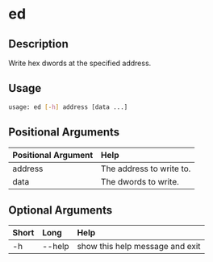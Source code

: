 <!-- THIS PART OF THIS FILE IS AUTOGENERATED. DO NOT MODIFY IT. See scripts/generate_docs.sh -->




# ed

## Description


Write hex dwords at the specified address.
## Usage


```bash
usage: ed [-h] address [data ...]

```
## Positional Arguments

|Positional Argument|Help|
| :--- | :--- |
|address|The address to write to.|
|data|The dwords to write.|

## Optional Arguments

|Short|Long|Help|
| :--- | :--- | :--- |
|-h|--help|show this help message and exit|

<!-- END OF AUTOGENERATED PART. Do not modify this line or the line below, they mark the end of the auto-generated part of the file. If you want to extend the documentation in a way which cannot easily be done by adding to the command help description, write below the following line. -->
<!-- ------------\>8---- ----\>8---- ----\>8------------ -->
